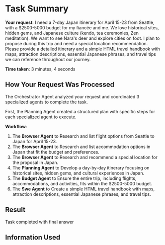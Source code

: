# Task Summary

**Your request**: I need a 7-day Japan itinerary for April 15-23 from Seattle, with a $2500-5000 budget for my fiancée and me. We love historical sites, hidden gems, and Japanese culture (kendo, tea ceremonies, Zen meditation). We want to see Nara's deer and explore cities on foot. I plan to propose during this trip and need a special location recommendation. Please provide a detailed itinerary and a simple HTML travel handbook with maps, attraction descriptions, essential Japanese phrases, and travel tips we can reference throughout our journey.

**Time taken**: 3 minutes, 4 seconds

## How Your Request Was Processed

The Orchestrator Agent analyzed your request and coordinated 3 specialized agents to complete the task.

First, the Planning Agent created a structured plan with specific steps for each specialized agent to execute.

**Workflow**:

1. The **Browser Agent** to Research and list flight options from Seattle to Japan for April 15-23.
2. The **Browser Agent** to Research and list accommodation options in Japan that fit the budget and preferences.
3. The **Browser Agent** to Research and recommend a special location for the proposal in Japan.
4. The **Planning Agent** to Develop a day-by-day itinerary focusing on historical sites, hidden gems, and cultural experiences in Japan.
5. The **Budget Agent** to Ensure the entire trip, including flights, accommodations, and activities, fits within the $2500-5000 budget.
6. The **Swe Agent** to Create a simple HTML travel handbook with maps, attraction descriptions, essential Japanese phrases, and travel tips.

## Result

Task completed with final answer

## Information Used

